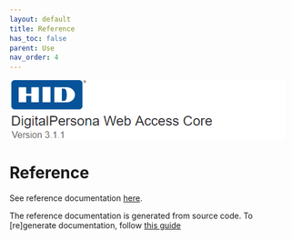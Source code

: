 ```yaml
---
layout: default
title: Reference
has_toc: false  
parent: Use
nav_order: 4
---
```


![](../../docs/assets/HID-DPAM-Core.png)

# Reference

See reference documentation [here](./../api/core.md).

The reference documentation is generated from source code. To [re]generate documentation, follow [this guide](./../development/building#documentation)
